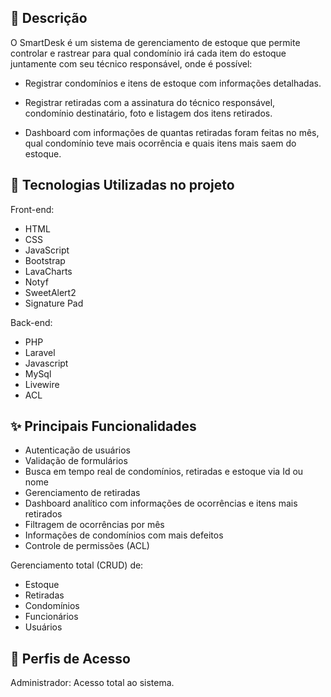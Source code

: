 ## 📘 Descrição

O SmartDesk é um sistema de gerenciamento de estoque que permite controlar e rastrear para qual condomínio irá cada item do estoque juntamente com seu técnico responsável, onde é possível:

- Registrar condomínios e itens de estoque com informações detalhadas.

- Registrar retiradas com a assinatura do técnico responsável, condomínio destinatário, foto e listagem dos itens retirados.

- Dashboard com informações de quantas retiradas foram feitas no mês, qual condomínio teve mais ocorrência e quais itens mais saem do estoque.

## 🚀 Tecnologias Utilizadas no projeto

Front-end:
- HTML
- CSS
- JavaScript
- Bootstrap
- LavaCharts
- Notyf
- SweetAlert2
- Signature Pad

Back-end:
- PHP
- Laravel
- Javascript
- MySql
- Livewire
- ACL

## ✨ Principais Funcionalidades

- Autenticação de usuários
- Validação de formulários
- Busca em tempo real de condomínios, retiradas e estoque via Id ou nome
- Gerenciamento de retiradas
- Dashboard analítico com informações de ocorrências e itens mais retirados
- Filtragem de ocorrências por mês
- Informações de condomínios com mais defeitos
- Controle de permissões (ACL)

Gerenciamento total (CRUD) de:

- Estoque
- Retiradas
- Condomínios
- Funcionários
- Usuários

## 👥 Perfis de Acesso
Administrador: Acesso total ao sistema.
